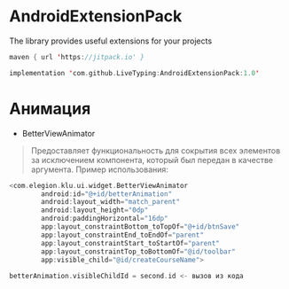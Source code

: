 # AndroidExtensionPack
The library provides useful extensions for your projects


``` kotlin
maven { url 'https://jitpack.io' }
```


``` kotlin
implementation 'com.github.LiveTyping:AndroidExtensionPack:1.0'
```
# Анимация
- BetterViewAnimator 
> Предоставляет функциональность для сокрытия всех элементов за исключением компонента, который был передан в качестве аргумента. Пример использования:
``` kotlin
<com.elegion.klu.ui.widget.BetterViewAnimator
        android:id="@+id/betterAnimation"
        android:layout_width="match_parent"
        android:layout_height="0dp"
        android:paddingHorizontal="16dp"
        app:layout_constraintBottom_toTopOf="@+id/btnSave"
        app:layout_constraintEnd_toEndOf="parent"
        app:layout_constraintStart_toStartOf="parent"
        app:layout_constraintTop_toBottomOf="@id/toolbar"
        app:visible_child="@id/createCourseName">
        
betterAnimation.visibleChildId = second.id <- вызов из кода
```
